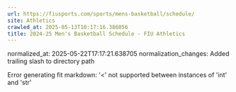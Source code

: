 ```yaml
---
url: https://fiusports.com/sports/mens-basketball/schedule/
site: Athletics
crawled_at: 2025-05-13T10:17:16.386056
title: 2024-25 Men's Basketball Schedule - FIU Athletics
---
```

normalized_at: 2025-05-22T17:17:21.638705
normalization_changes: Added trailing slash to directory path

Error generating fit markdown: '<' not supported between instances of 'int' and 'str'